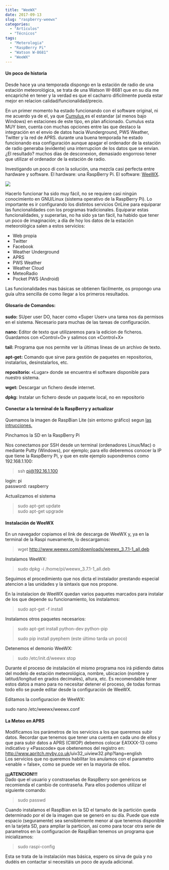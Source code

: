 ```yaml
---
title: "WeeWX"
date: 2017-09-13
slug: "raspberry-weewx"
categories:
  - "Artículos"
  - "Técnicos"
tags:
  - "Meterologia"
  - "RaspBerry Pi"
  - "Watson W-8681"
  - "WeeWX"
---
```


#### Un poco de historia

Desde hace ya una temporada dispongo en la estación de radio de una estación meteorológica, se trata de una Watson W-8681 que en su día me encapriché en tener y la verdad es que el cacharro dificilmente pueda estar mejor en relacion calidad/funcionalidad/precio.

En un primer momento ha estado funcionando con el software original, ni me acuerdo ya de el, ya que [Cumulus ](http://sandaysoft.com/products/cumulus)es el estandar (al menos bajo Windows) en estaciones de este tipo, en plan aficionado. Cumulus esta MUY bien, cuenta con muchas opciones entre las que destaco la integración en el envío de datos hacia Wunderground, PWS Weather, Twitter y la red de APRS. durante una buena temporada he estado funcionando esa configuración aunque apagar el ordenador de la estación de radio generaba (evidente) una interrupcion de los datos que se envian. ¿El resultado? muchos días de desconexion, demasiado engorroso tener que utilizar el ordenador de la estación de radio.

Investigando un poco di con la solución, una mezcla casi perfecta entre hardware y software. El hardware: una RaspBerry Pi. El software: [WeeWX](http://www.weewx.com/).

![](https://www.eb1tr.info/wp-content/uploads/2017/09/687474703a2f2f77656577782e636f6d2f77656577782d6c6f676f2d343537783433372e706e67-e1505296946335.png)

Hacerlo funcionar ha sido muy fácil, no se requiere casi ningún conocimiento en GNU/Linux (sistema operativo de la RaspBerry Pi). Lo importante es ir configurando los distintos servicios OnLine para equiparar las funcionalidades con los programas tradicionales. Equiparar estas funcionalidades, y superarlas, no ha sido ya tan fácil, ha habido que tener un poco de imaginación; a día de hoy los datos de la estación meteorológica salen a estos servicios:

  * Web propia
  * Twitter
  * Facebook
  * Weather Underground
  * APRS
  * PWS Weather
  * Weather Cloud
  * MeteoRadio
  * Pocket PWS (Android)



Las funcionalidades mas básicas se obtienen fácilmente, os propongo una guía ultra sencilla de como llegar a los primeros resultados.

#### Glosario de Comandos:

**sudo:** SUper user DO, hacer como «Super User» una tarea nos da permisos en el sistema. Necesario para muchas de las tareas de configuración.

**nano:** Editor de texto que utilizaremos para la edicion de ficheros. Guardamos con «Control+O» y salimos con «Control+X»

**tail:** Programa que nos permite ver la últimas líneas de un archivo de texto.

**apt-get:** Comando que sirve para gestión de paquetes en repositorios, instalarlos, desinstalarlos, etc.

**repositorio:** «Lugar» donde se encuentra el software disponible para nuestro sistema.

**wget:** Descargar un fichero desde internet.

**dpkg:** Instalar un fichero desde un paquete local, no en repositorio

#### Conectar a la terminal de la RaspBerry y actualizar

Quemamos la imagen de RaspBian Lite (sin entorno gráfico) segun [las intrucciones.](https://www.raspberrypi.org/documentation/installation/installing-images/README.md)

Pinchamos la SD en la RaspBerry Pi

Nos conectamos por SSH desde un terminal (ordenadores Linux/Mac) o mediante Putty (Windows), por ejemplo; para ello deberemos conocer la IP que tiene la RaspBerry Pi, y que en este ejemplo supondremos como 192.168.1.100:

> ssh pi@192.16.1.100

login: pi  
password: raspberry

Actualizamos el sistema

> sudo apt-get update  
>  sudo apt-get upgrade

#### Instalación de WeeWX

En un navegador copiamos el link de descarga de WeeWX y, ya en la terminal de la Raspi nuevamente, lo descargamos:

> wget http://www.weewx.com/downloads/weewx_3.7.1-1_all.deb

Instalamos WeeWX:

> sudo dpkg -i /home/pi/weewx_3.7.1-1_all.deb

Seguimos el procedimiento que nos dicta el instalador prestando especial atencion a las unidades y la sintaxis que nos propone.

En la instalacion de WeeWX quedan varios paquetes marcados para instalar de los que depende su funcionamiento, los instalamos:

> sudo apt-get -f install

Instalamos otros paquetes necesarios:

> sudo apt-get install python-dev python-pip
> 
> sudo pip install pyephem (este último tarda un poco)

Detenemos el demonio WeeWX:

> sudo /etc/init.d/weewx stop

Durante el proceso de instalación el mismo programa nos irá pidiendo datos del modelo de estación meteorológica, nombre, ubicacion (nombre y latitud/longitud en grados decimales), altura, etc. Es recomendable tener estos datos a mano para no necesitar detener el proceso, de todas formas todo ello se puede editar desde la configuración de WeeWX.

Editamos la configuracion de WeeWX:

sudo nano /etc/weewx/weewx.conf

#### La Meteo en APRS

Modificamos los parámetros de los servicios a los que queremos subir datos. Recordar que tenemos que tener una cuenta en cada uno de ellos y que para subir datos a APRS (CWOP) debemos colocar EA1XXX-13 como indicativo y «Passcode» que obetenemos del registro en: <http://www.apritch.myby.co.uk>/uiv32_uiview32.php?lang=english  
Los servicios que no queremos habilitar los anulamos con el parametro «enable = false», como se puede ver en la mayoria de ellos.

**¡¡¡ATENCION!!!**  
Dado que el usuario y constraseñas de RaspBerry son genéricos se recomienda el cambio de contraseña. Para ellos podemos utilizar el siguiente comando:

> sudo passwd

Cuando instalamos el RaspBian en la SD el tamaño de la partición queda determinado por el de la imagen que se generó en su día. Puede que este espacio (seguramente) sea sensiblemente menor al que tenemos disponible en la tarjeta SD, para ampliar la particion, así como para tocar otra serie de parametros en la configuracion de RaspBian tenemos un programa que inicializamos:

> sudo raspi-config

Esta se trata de la instalación mas básica, espero os sirva de guía y no dudéis en contactar si necesitáis un poco de ayuda adicional.
